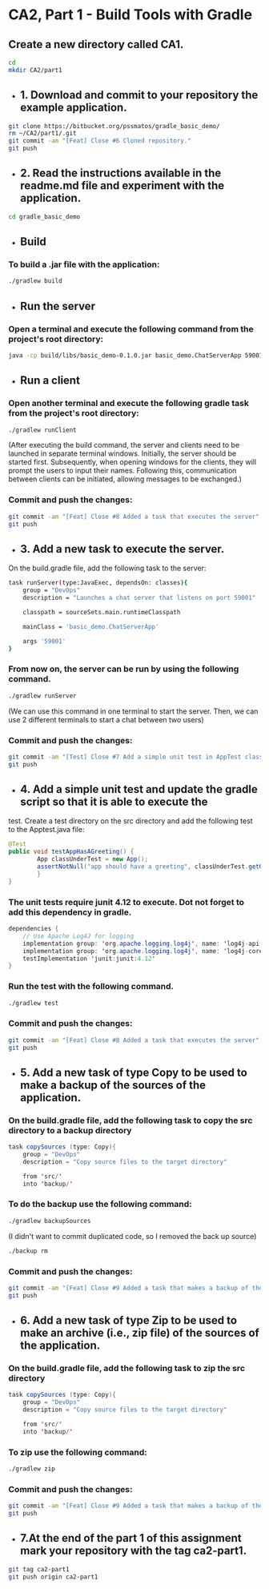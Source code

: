 # CA2, Part 1 - Build Tools with Gradle

## Create a new directory called CA1.
```bash
cd 
mkdir CA2/part1
```

- ## 1. Download and commit to your repository the example application.
```bash
git clone https://bitbucket.org/pssmatos/gradle_basic_demo/
rm ~/CA2/part1/.git
git commit -am "[Feat] Close #6 Cloned repository." 
git push
```

- ## 2. Read the instructions available in the readme.md file and experiment with the application.
```bash
cd gradle_basic_demo
```

- ## Build
### To build a .jar file with the application:

```bash
./gradlew build
```

- ## Run the server
### Open a terminal and execute the following command from the project's root directory:
```bash
java -cp build/libs/basic_demo-0.1.0.jar basic_demo.ChatServerApp 59001
```

- ## Run a client
### Open another terminal and execute the following gradle task from the project's root directory:
```bash
./gradlew runClient
```
(After executing the build command, the server and clients need to be launched in separate terminal windows. Initially, the server should be started first.
Subsequently, when opening windows for the clients, they will prompt the users to input their names. Following this, communication between clients can be initiated, allowing messages to be exchanged.)

### Commit and push the changes:
```bash
git commit -am "[Feat] Close #8 Added a task that executes the server"
git push
```

- ## 3. Add a new task to execute the server.
On the build.gradle file, add the following task to the server:
```bash
task runServer(type:JavaExec, dependsOn: classes){
    group = "DevOps"
    description = "Launches a chat server that listens on port 59001"

    classpath = sourceSets.main.runtimeClasspath

    mainClass = 'basic_demo.ChatServerApp'

    args '59001'
}
```

### From now on, the server can be run by using the following command.
```bash
./gradlew runServer
```
(We can use this command in one terminal to start the server. Then, we can use 2 different terminals to start a chat between two users)

### Commit and push the changes:
```bash
git commit -am "[Test] Close #7 Add a simple unit test in AppTest class."
git push
```

- ## 4. Add a simple unit test and update the gradle script so that it is able to execute the
test.
Create a test directory on the src directory and add the following test to the Apptest.java file:
```java
@Test
public void testAppHasAGreeting() {
        App classUnderTest = new App();
        assertNotNull("app should have a greeting", classUnderTest.getGreeting());
        }
}
```

###  The unit tests require junit 4.12 to execute. Dot not forget to add this dependency in gradle.
```java
dependencies {
    // Use Apache Log4J for logging
    implementation group: 'org.apache.logging.log4j', name: 'log4j-api', version: '2.11.2'
    implementation group: 'org.apache.logging.log4j', name: 'log4j-core', version: '2.11.2'
    testImplementation 'junit:junit:4.12'
}
```

### Run the test with the following command.
```bash
./gradlew test
```
### Commit and push the changes:
```bash
git commit -am "[Feat] Close #8 Added a task that executes the server"
git push
```
- ## 5. Add a new task of type Copy to be used to make a backup of the sources of the application.
### On the build.gradle file, add the following task to copy the src directory to a backup directory
```java
task copySources (type: Copy){
    group = "DevOps"
    description = "Copy source files to the target directory"

    from 'src/'
    into 'backup/'
```
### To do the backup use the following command:
```bash
./gradlew backupSources
```
(I didn't want to commit duplicated code, so I removed the back up source)
```bash
./backup rm
```
### Commit and push the changes:
```bash
git commit -am "[Feat] Close #9 Added a task that makes a backup of the sources of the application"
git push
```

- ## 6. Add a new task of type Zip to be used to make an archive (i.e., zip file) of the sources of the application.
### On the build.gradle file, add the following task to zip the src directory
```java
task copySources (type: Copy){
    group = "DevOps"
    description = "Copy source files to the target directory"

    from 'src/'
    into 'backup/'
```
### To zip use the following command:
```bash
./gradlew zip
```
### Commit and push the changes:
```bash
git commit -am "[Feat] Close #9 Added a task that makes a backup of the sources of the application"
git push
```
- ## 7.At the end of the part 1 of this assignment mark your repository with the tag ca2-part1.
```bash
git tag ca2-part1
git push origin ca2-part1
```